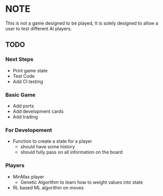 # NOTE
This is not a game designed to be played, It is solely designed to allow a user to test different AI players.


## TODO
### Next Steps
* Print game state
* Test Code
* Add CI testing 

### Basic Game
* Add ports
* Add development cards
* Add trading
### For Developement
* Function to create a state for a player
  * should have some history
  * should fully pass on all information on the board
### Players
* MinMax player
  * Genetic Algorithm to learn how to weight values into state
* RL based ML algorithm on moves



